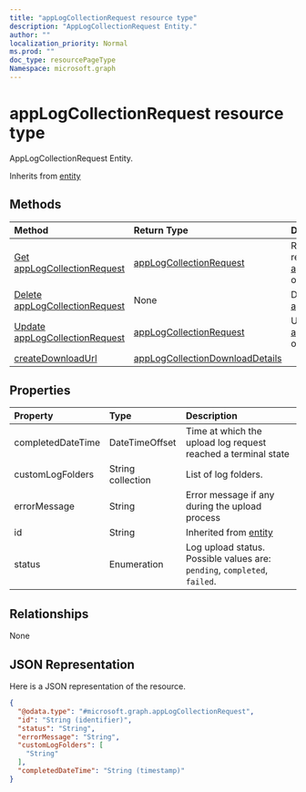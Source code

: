 ```yaml
---
title: "appLogCollectionRequest resource type"
description: "AppLogCollectionRequest Entity."
author: ""
localization_priority: Normal
ms.prod: ""
doc_type: resourcePageType
Namespace: microsoft.graph
---
```



# appLogCollectionRequest resource type

AppLogCollectionRequest Entity.


Inherits from [entity](../resources/entity.md)

## Methods
|Method|Return Type|Description|
|:---|:---|:---|
|[Get appLogCollectionRequest](../api/intune-devices-applogcollectionrequest-get.md)|[appLogCollectionRequest](../resources/intune-devices-appLogCollectionRequest.md)|Read properties and relationships of the [appLogCollectionRequest](../resources/applogcollectionrequest.md) object.|
|[Delete appLogCollectionRequest](../api/intune-devices-applogcollectionrequest-delete.md)|None|Deletes a [appLogCollectionRequest](../resources/applogcollectionrequest.md).|
|[Update appLogCollectionRequest](../api/intune-devices-applogcollectionrequest-update.md)|[appLogCollectionRequest](../resources/intune-devices-appLogCollectionRequest.md)|Update the properties of a [appLogCollectionRequest](../resources/applogcollectionrequest.md) object.|
|[createDownloadUrl](../api/intune-devices-applogcollectionrequest-createdownloadurl.md)|[appLogCollectionDownloadDetails](../resources/intune-devices-appLogCollectionDownloadDetails.md)||

## Properties
|Property|Type|Description|
|:---|:---|:---|
|completedDateTime|DateTimeOffset|Time at which the upload log request reached a terminal state|
|customLogFolders|String collection|List of log folders. |
|errorMessage|String|Error message if any during the upload process|
|id|String| Inherited from [entity](../resources/entity.md)|
|status|Enumeration|Log upload status. Possible values are: `pending`, `completed`, `failed`.|

## Relationships
None

## JSON Representation
Here is a JSON representation of the resource.
<!-- {
  "blockType": "resource",
  "keyProperty": "id",
  "@odata.type": "microsoft.graph.appLogCollectionRequest",
  "baseType": "microsoft.graph.entity",
  "openType": false
}
-->
``` json
{
  "@odata.type": "#microsoft.graph.appLogCollectionRequest",
  "id": "String (identifier)",
  "status": "String",
  "errorMessage": "String",
  "customLogFolders": [
    "String"
  ],
  "completedDateTime": "String (timestamp)"
}
```

